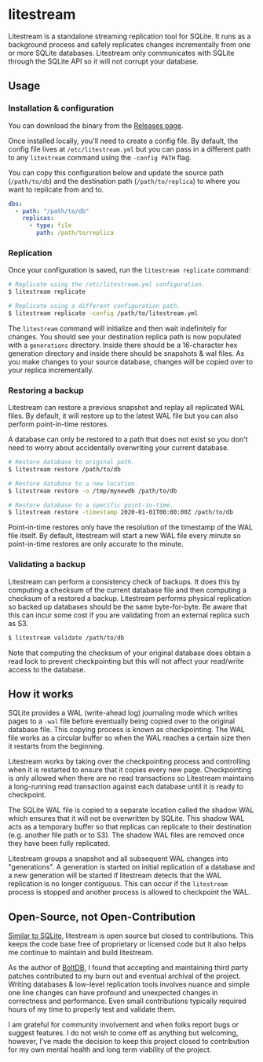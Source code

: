 litestream
==========

Litestream is a standalone streaming replication tool for SQLite. It runs as a
background process and safely replicates changes incrementally from one or more
SQLite databases. Litestream only communicates with SQLite through the SQLite
API so it will not corrupt your database.


## Usage

### Installation & configuration

You can download the binary from the [Releases page](https://github.com/benbjohnson/litestream/releases).

Once installed locally, you'll need to create a config file. By default, the
config file lives at `/etc/litestream.yml` but you can pass in a different
path to any `litestream` command using the `-config PATH` flag.

You can copy this configuration below and update the source path (`/path/to/db`)
and the destination path (`/path/to/replica`) to where you want to replicate
from and to.

```yaml
dbs:
  - path: "/path/to/db"
    replicas:
      - type: file
        path: /path/to/replica
```


### Replication

Once your configuration is saved, run the `litestream replicate` command:

```sh
# Replicate using the /etc/litestream.yml configuration.
$ litestream replicate

# Replicate using a different configuration path.
$ litestream replicate -config /path/to/litestream.yml
```

The `litestream` command will initialize and then wait indefinitely for changes.
You should see your destination replica path is now populated with a
`generations` directory. Inside there should be a 16-character hex generation
directory and inside there should be snapshots & wal files. As you make changes
to your source database, changes will be copied over to your replica incrementally.


### Restoring a backup

Litestream can restore a previous snapshot and replay all replicated WAL files.
By default, it will restore up to the latest WAL file but you can also perform
point-in-time restores.

A database can only be restored to a path that does not exist so you don't need
to worry about accidentally overwriting your current database.

```sh
# Restore database to original path.
$ litestream restore /path/to/db

# Restore database to a new location.
$ litestream restore -o /tmp/mynewdb /path/to/db

# Restore database to a specific point-in-time.
$ litestream restore -timestamp 2020-01-01T00:00:00Z /path/to/db
```

Point-in-time restores only have the resolution of the timestamp of the WAL file
itself. By default, litestream will start a new WAL file every minute so
point-in-time restores are only accurate to the minute.


### Validating a backup

Litestream can perform a consistency check of backups. It does this by computing
a checksum of the current database file and then computing a checksum of
a restored a backup. Litestream performs physical replication so backed up
databases should be the same byte-for-byte. Be aware that this can incur some
cost if you are validating from an external replica such as S3.

```sh
$ litestream validate /path/to/db
```

Note that computing the checksum of your original database does obtain a read
lock to prevent checkpointing but this will not affect your read/write access
to the database.


## How it works

SQLite provides a WAL (write-ahead log) journaling mode which writes pages to
a `-wal` file before eventually being copied over to the original database file.
This copying process is known as checkpointing. The WAL file works as a circular
buffer so when the WAL reaches a certain size then it restarts from the beginning.

Litestream works by taking over the checkpointing process and controlling when
it is restarted to ensure that it copies every new page. Checkpointing is only
allowed when there are no read transactions so Litestream maintains a
long-running read transaction against each database until it is ready to
checkpoint.

The SQLite WAL file is copied to a separate location called the shadow WAL which
ensures that it will not be overwritten by SQLite. This shadow WAL acts as a
temporary buffer so that replicas can replicate to their destination (e.g.
another file path or to S3). The shadow WAL files are removed once they have
been fully replicated.

Litestream groups a snapshot and all subsequent WAL changes into "generations".
A generation is started on initial replication of a database and a new
generation will be started if litestream detects that the WAL replication is
no longer contiguous. This can occur if the `litestream` process is stopped and
another process is allowed to checkpoint the WAL.



## Open-Source, not Open-Contribution

[Similar to SQLite](https://www.sqlite.org/copyright.html), litestream is open
source but closed to contributions. This keeps the code base free of proprietary
or licensed code but it also helps me continue to maintain and build litestream.

As the author of [BoltDB](https://github.com/boltdb/bolt), I found that
accepting and maintaining third party patches contributed to my burn out and
eventual archival of the project. Writing databases & low-level replication
tools involves nuance and simple one line changes can have profound and
unexpected changes in correctness and performance. Even small contributions
typically required hours of my time to properly test and validate them.

I am grateful for community involvement and when folks report bugs or suggest
features. I do not wish to come off as anything but welcoming, however, I've
made the decision to keep this project closed to contribution for my own
mental health and long term viability of the project.
